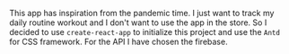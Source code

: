 This app has inspiration from the pandemic time. I just want to track my daily routine workout and I don't want to use the app in the store. So I decided to use `create-react-app` to initialize this project and use the `Antd` for CSS framework. For the API I have chosen the firebase.
